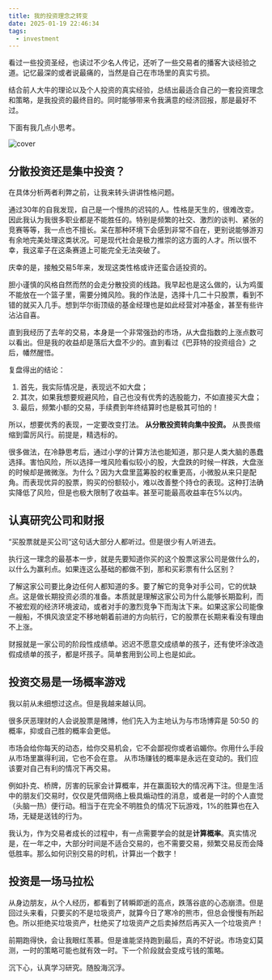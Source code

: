```yaml
---
title: 我的投资理念之转变
date: 2025-01-19 22:46:34
tags:
  - investment
---
```


看过一些投资圣经，也读过不少名人传记，还听了一些交易者的播客大谈经验之道。记忆最深的或者说最痛的，当然是自己在市场里的真实亏损。

结合前人大牛的理论以及个人投资的真实经验，总结出最适合自己的一套投资理念和策略，是我投资的最终目的。同时能够带来令我满意的经济回报，那是最好不过。

下面有我几点小思考。

![cover](https://images.unsplash.com/photo-1518186285589-2f7649de83e0?ixid=M3w1NDQ0ODJ8MHwxfHNlYXJjaHw0fHxzdG9ja3xlbnwwfHx8fDE3MzcyOTkxMzZ8MA&ixlib=rb-4.0.3)
<!--more-->

## 分散投资还是集中投资？

在具体分析两者利弊之前，让我来转头讲讲性格问题。

通过30年的自我发现，自己是一个慢热的迟钝的人。性格是天生的，很难改变。因此我认为我很多职业都是不能胜任的。特别是频繁的社交、激烈的谈判、紧张的竞赛等等，我一点也不擅长。呆在那种环境下会感到非常不自在，更别说能够游刃有余地完美处理这类状况。可是现代社会是极力推崇的这方面的人才。所以很不幸，我这辈子在这条赛道上可能完全无法突破了。

庆幸的是，接触交易5年来，发现这类性格或许还蛮合适投资的。

胆小谨慎的风格自然而然的会走分散投资的线路。我早起也是这么做的，认为鸡蛋不能放在一个篮子里，需要分摊风险。我的作法是，选择十几二十只股票，看到不错的就买入几手。想到华尔街顶级的基金经理也是如此经营对冲基金，甚至有些许沾沾自喜。

直到我经历了去年的交易，本身是一个非常强劲的市场，从大盘指数的上涨点数可以看出。但是我的收益却是落后大盘不少的。直到看过《巴菲特的投资组合》之后，幡然醒悟。

复盘得出的结论：

1. 首先，我实际情况是，表现远不如大盘；
2. 其次，如果我想要规避风险，自己也没有优秀的选股能力，不如直接买大盘；
3. 最后，频繁小额的交易，手续费到年终结算时也是极其可怕的！

所以，想要优秀的表现，一定要改变打法。
**从分散投资转向集中投资。**
从畏畏缩缩到雷厉风行。前提是，精选标的。

很多做法，在冷静思考后，通过小学的计算方法也能知道，那只是人类大脑的愚蠢选择。害怕风险，所以选择一堆风险看似较小的股，大盘跌的时候一样跌，大盘涨的时候却是微微涨。为什么？因为大盘里蓝筹股的权重更高，小微股从来只是配角。而表现优异的股票，购买的份额较小，难以改善整个持仓的表现。这种打法确实降低了风险，但是也极大限制了收益率。甚至可能最高收益率在5%以内。

## 认真研究公司和财报

“买股票就是买公司“这句话大部分人都听过。但是很少有人听进去。

执行这一理念的最基本一步，就是先要知道你买的这个股票这家公司是做什么的，以什么为赢利点。如果连这么基础的都做不到，那和买彩票有什么区别？

了解这家公司要比身边任何人都知道的多。要了解它的竞争对手公司，它的优缺点。这是做长期投资必须的准备。本质就是理解这家公司为什么能够长期盈利，而不被宏观的经济环境波动，或者对手的激烈竞争下而淘汰下来。如果这家公司能像一艘船，不惧风浪坚定不移地朝着前进的方向航行，它的股票在长期来看没有理由不上涨。

财报就是一家公司的阶段性成绩单。迟迟不愿意交成绩单的孩子，还有使坏涂改造假成绩单的孩子，都是坏孩子。简单套用到公司上也是如此。

## 投资交易是一场概率游戏

我以前从未细想过这点。但是我越来越认同。

很多厌恶理财的人会说股票是赌博，他们先入为主地认为与市场博弈是 50:50 的概率，抑或自己胜的概率会更低。

市场会给你每天的动态，给你交易机会，它不会鄙视你或者谄媚你。你用什么手段从市场里赢得利润，它也不会在意。
从市场赚钱的概率是永远在变动的。我们应该要对自己有利的情况下再交易。

例如扑克、桥牌，厉害的玩家会计算概率，并在赢面较大的情况再下注。但是生活中的朋友们交易时，仅仅是凭借网络上极具煽动性的消息，或者是一时的个人直觉（头脑一热）便行动。相当于在完全不明胜负的情况下玩游戏，1%的胜算也在入场，无疑是送钱的行为。

我认为，作为交易者成长的过程中，有一点需要学会的就是**计算概率**。真实情况是，在一年之中，大部分时间是不适合交易的，也不需要交易，频繁交易反而会降低胜率。那么如何识别交易的时机，计算出一个数字！

## 投资是一场马拉松

从身边朋友，从个人经历，都看到了转瞬即逝的高点，跌落谷底的心态崩溃。但是回过头来看，只要买的不是垃圾资产，就算今日了寒冷的熊市，但总会慢慢有所起色。所以拒绝买垃圾资产，杜绝买了垃圾资产之后卖掉然后再买入一个垃圾资产！

前期跑得快，会让我眼红羡慕。但是谁能坚持跑到最后，真的不好说。市场变幻莫测，一时的策略可能也就有效一时。下一个阶段就会变成亏钱的策略。

沉下心，认真学习研究。随股海沉浮。
